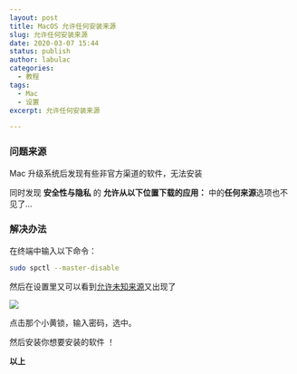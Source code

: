 ```yaml
---
layout: post
title: MacOS 允许任何安装来源
slug: 允许任何安装来源
date: 2020-03-07 15:44
status: publish
author: labulac
categories: 
  - 教程
tags: 
  - Mac
  - 设置
excerpt: 允许任何安装来源

---
```


### 问题来源

Mac 升级系统后发现有些非官方渠道的软件，无法安装

同时发现 **安全性与隐私** 的 **允许从以下位置下载的应用：** 中的**任何来源**选项也不见了...

### 解决办法

在终端中输入以下命令：

```bash
sudo spctl --master-disable
```

然后在设置里又可以看到<u>允许未知来源</u>又出现了

![](https://cdn.jsdelivr.net/gh/labulac/pic@master/uPic/aQdxf1.png)

点击那个小黄锁，输入密码，选中。

然后安装你想要安装的软件 ！

**以上**

